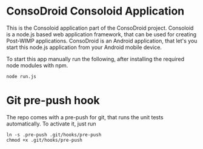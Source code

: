 ConsoDroid Consoloid Application
================================

This is the Consoloid application part of the ConsoDroid project. Consoloid is a node.js based web application framework, that can be used for creating Post-WIMP applications. ConsoDroid is an Android application, that let's you start this node.js application from your Android mobile device.

To start this app manually run the following, after installing the required node modules with npm.

```
node run.js
```

Git pre-push hook
=================

The repo comes with a pre-push for git, that runs the unit tests automatically. To activate it, just run

```
ln -s .pre-push .git/hooks/pre-push
chmod +x .git/hooks/pre-push
```
